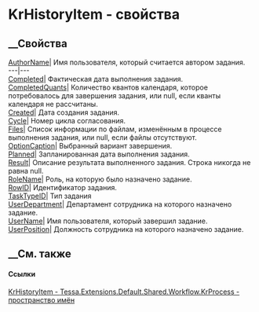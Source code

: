 # KrHistoryItem - свойства
##  __Свойства
[AuthorName](P_Tessa_Extensions_Default_Shared_Workflow_KrProcess_KrHistoryItem_AuthorName.htm)|
Имя пользователя, который считается автором задания.  
---|---  
[Completed](P_Tessa_Extensions_Default_Shared_Workflow_KrProcess_KrHistoryItem_Completed.htm)|
Фактическая дата выполнения задания.  
[CompletedQuants](P_Tessa_Extensions_Default_Shared_Workflow_KrProcess_KrHistoryItem_CompletedQuants.htm)|
Количество квантов календаря, которое потребовалось для завершения задания,
или null, если кванты календаря не рассчитаны.  
[Created](P_Tessa_Extensions_Default_Shared_Workflow_KrProcess_KrHistoryItem_Created.htm)|
Дата создания задания.  
[Cycle](P_Tessa_Extensions_Default_Shared_Workflow_KrProcess_KrHistoryItem_Cycle.htm)|
Номер цикла согласования.  
[Files](P_Tessa_Extensions_Default_Shared_Workflow_KrProcess_KrHistoryItem_Files.htm)|
Список информации по файлам, изменённым в процессе выполнения задания, или
null, если файлы отсутствуют.  
[OptionCaption](P_Tessa_Extensions_Default_Shared_Workflow_KrProcess_KrHistoryItem_OptionCaption.htm)|
Выбранный вариант завершения.  
[Planned](P_Tessa_Extensions_Default_Shared_Workflow_KrProcess_KrHistoryItem_Planned.htm)|
Запланированная дата выполнения задания.  
[Result](P_Tessa_Extensions_Default_Shared_Workflow_KrProcess_KrHistoryItem_Result.htm)|
Описание результата выполненного задания. Строка никогда не равна null.  
[RoleName](P_Tessa_Extensions_Default_Shared_Workflow_KrProcess_KrHistoryItem_RoleName.htm)|
Роль, на которую было назначено задание.  
[RowID](P_Tessa_Extensions_Default_Shared_Workflow_KrProcess_KrHistoryItem_RowID.htm)|
Идентификатор задания.  
[TaskTypeID](P_Tessa_Extensions_Default_Shared_Workflow_KrProcess_KrHistoryItem_TaskTypeID.htm)|
Тип задания  
[UserDepartment](P_Tessa_Extensions_Default_Shared_Workflow_KrProcess_KrHistoryItem_UserDepartment.htm)|
Департамент сотрудника на которого назначено задание.  
[UserName](P_Tessa_Extensions_Default_Shared_Workflow_KrProcess_KrHistoryItem_UserName.htm)|
Имя пользователя, который завершил задание.  
[UserPosition](P_Tessa_Extensions_Default_Shared_Workflow_KrProcess_KrHistoryItem_UserPosition.htm)|
Должность сотрудника на которого назначено задание.  
## __См. также
#### Ссылки
[KrHistoryItem -
](T_Tessa_Extensions_Default_Shared_Workflow_KrProcess_KrHistoryItem.htm)
[Tessa.Extensions.Default.Shared.Workflow.KrProcess - пространство
имён](N_Tessa_Extensions_Default_Shared_Workflow_KrProcess.htm)
